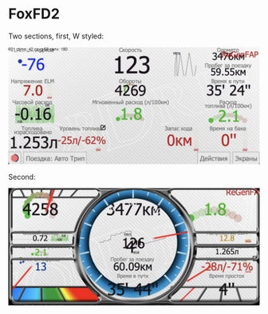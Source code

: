 
# FoxFD2

Two sections, first, W styled:

![Preview](preview1.jpg)

Second:

![Preview](preview2.jpg)
